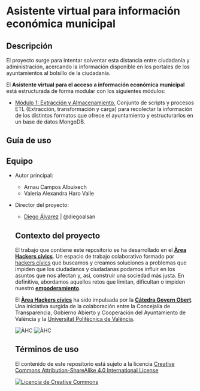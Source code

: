 # Asistente virtual para información económica municipal


## Descripción


El proyecto surge para intentar solventar esta distancia entre ciudadanía y administración, acercando la información disponible en los portales de los ayuntamientos al bolsillo de la ciudadanía.

El **Asistente virtual para el acceso a información económica municipal**  está estructurada de forma modular con los siguientes módulos:

- [Módulo 1: Extracción y Almacenamiento.](https://github.com/areahackerscivics/Chatbot_M1_Extraccion_y_Almacenamiento) Conjunto de scripts y procesos ETL (Extracción, transformación y carga) para recolectar la información de los distintos formatos que ofrece el ayuntamiento y estructurarlos en un base de datos MongoDB.


## Guía de uso

## Equipo

- Autor principal:
  - Arnau Campos Albuixech
  - Valeria Alexandra Haro Valle
- Director del proyecto:
  - [Diego Álvarez](https://about.me/diegoalsan) | @diegoalsan


  ## Contexto del proyecto

  El trabajo que contiene este repositorio se ha desarrollado en el [**Àrea Hackers cívics**](http://civichackers.cc). Un espacio de trabajo colaborativo formado por [hackers cívics](http://civichackers.webs.upv.es/conocenos/que-es-una-hacker-civicoa/) que buscamos y creamos soluciones a problemas que impiden que los ciudadanos y ciudadanas podamos influir en los asuntos que nos afectan y, así, construir una sociedad más justa. En definitiva, abordamos aquellos retos que limitan, dificultan o impiden nuestro [**empoderamiento**](http://civichackers.webs.upv.es/conocenos/una-aproximacion-al-concepto-de-empoderamiento/).

  El [**Àrea Hackers cívics**](http://civichackers.cc) ha sido impulsada por la [**Cátedra Govern Obert**](http://www.upv.es/contenidos/CATGO/info/). Una iniciativa surgida de la colaboración entre la Concejalía de Transparencia, Gobierno Abierto y Cooperación del Ayuntamiento de València y la [Universitat Politècnica de València](http://www.upv.es).

  ![ÀHC](http://civichackers.webs.upv.es/wp-content/uploads/2017/02/Logo_CGO_web.png) ![ÀHC](http://civichackers.webs.upv.es/wp-content/uploads/2017/02/logo_AHC_web.png)


  ## Términos de uso

  El contenido de este repositorio está sujeto a la licencia [Creative Commons Attribution-ShareAlike 4.0 International License](https://creativecommons.org/licenses/by-sa/4.0/)

  [![Licencia de Creative Commons](https://i.creativecommons.org/l/by-sa/4.0/88x31.png)](http://creativecommons.org/licenses/by-sa/4.0/)
